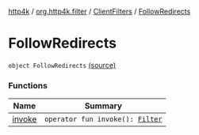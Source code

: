 [http4k](../../../index.md) / [org.http4k.filter](../../index.md) / [ClientFilters](../index.md) / [FollowRedirects](./index.md)

# FollowRedirects

`object FollowRedirects` [(source)](https://github.com/http4k/http4k/blob/master/http4k-core/src/main/kotlin/org/http4k/filter/ClientFilters.kt#L89)

### Functions

| Name | Summary |
|---|---|
| [invoke](invoke.md) | `operator fun invoke(): `[`Filter`](../../../org.http4k.core/-filter/index.md) |
